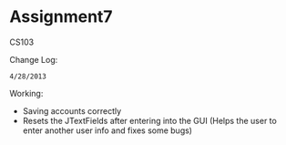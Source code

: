 Assignment7
===========

CS103

Change Log:

    4/28/2013
    
Working:

* Saving accounts correctly
* Resets the JTextFields after entering into the GUI
        (Helps the user to enter another user info and fixes some bugs)
